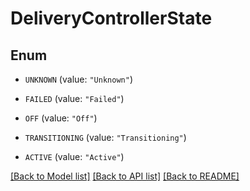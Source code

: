 # DeliveryControllerState

## Enum


* `UNKNOWN` (value: `"Unknown"`)

* `FAILED` (value: `"Failed"`)

* `OFF` (value: `"Off"`)

* `TRANSITIONING` (value: `"Transitioning"`)

* `ACTIVE` (value: `"Active"`)


[[Back to Model list]](../README.md#documentation-for-models) [[Back to API list]](../README.md#documentation-for-api-endpoints) [[Back to README]](../README.md)


